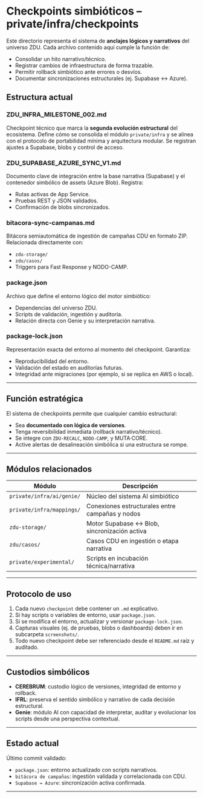 # Checkpoints simbióticos – private/infra/checkpoints

Este directorio representa el sistema de **anclajes lógicos y narrativos** del universo ZDU. Cada archivo contenido aquí cumple la función de:

- Consolidar un hito narrativo/técnico.
- Registrar cambios de infraestructura de forma trazable.
- Permitir rollback simbiótico ante errores o desvíos.
- Documentar sincronizaciones estructurales (ej. Supabase ↔ Azure).

## Estructura actual

### ZDU_INFRA_MILESTONE_002.md
Checkpoint técnico que marca la **segunda evolución estructural** del ecosistema. Define cómo se consolida el módulo `private/infra` y se alinea con el protocolo de portabilidad mínima y arquitectura modular. Se registran ajustes a Supabase, blobs y control de acceso.

### ZDU_SUPABASE_AZURE_SYNC_V1.md
Documento clave de integración entre la base narrativa (Supabase) y el contenedor simbólico de assets (Azure Blob). Registra:
- Rutas activas de App Service.
- Pruebas REST y JSON validados.
- Confirmación de blobs sincronizados.

### bitacora-sync-campanas.md
Bitácora semiautomática de ingestión de campañas CDU en formato ZIP. Relacionada directamente con:
- `zdu-storage/`
- `zdu/casos/`
- Triggers para Fast Response y NODO-CAMP.

### package.json
Archivo que define el entorno lógico del motor simbiótico:
- Dependencias del universo ZDU.
- Scripts de validación, ingestión y auditoría.
- Relación directa con Genie y su interpretación narrativa.

### package-lock.json
Representación exacta del entorno al momento del checkpoint. Garantiza:
- Reproducibilidad del entorno.
- Validación del estado en auditorías futuras.
- Integridad ante migraciones (por ejemplo, si se replica en AWS o local).

---

## Función estratégica

El sistema de checkpoints permite que cualquier cambio estructural:
- Sea **documentado con lógica de versiones**.
- Tenga reversibilidad inmediata (rollback narrativo/técnico).
- Se integre con `ZDU-RECALC`, `NODO-CAMP`, y MUTA·CORE.
- Active alertas de desalineación simbólica si una estructura se rompe.

---

## Módulos relacionados

| Módulo                           | Descripción |
|----------------------------------|-------------|
| `private/infra/ai/genie/`       | Núcleo del sistema AI simbiótico |
| `private/infra/mappings/`       | Conexiones estructurales entre campañas y nodos |
| `zdu-storage/`                  | Motor Supabase ↔ Blob, sincronización activa |
| `zdu/casos/`                    | Casos CDU en ingestión o etapa narrativa |
| `private/experimental/`         | Scripts en incubación técnica/narrativa |

---

## Protocolo de uso

1. Cada nuevo `checkpoint` debe contener un `.md` explicativo.
2. Si hay scripts o variables de entorno, usar `package.json`.
3. Si se modifica el entorno, actualizar y versionar `package-lock.json`.
4. Capturas visuales (ej. de pruebas, blobs o dashboards) deben ir en subcarpeta `screenshots/`.
5. Todo nuevo checkpoint debe ser referenciado desde el `README.md` raíz y auditado.

---

## Custodios simbólicos

- **CEREBRUM**: custodio lógico de versiones, integridad de entorno y rollback.
- **IFRL**: preserva el sentido simbólico y narrativo de cada decisión estructural.
- **Genie**: módulo AI con capacidad de interpretar, auditar y evolucionar los scripts desde una perspectiva contextual.

---

## Estado actual

Último commit validado:
- `package.json`: entorno actualizado con scripts narrativos.
- `bitácora de campañas`: ingestión validada y correlacionada con CDU.
- `Supabase ↔ Azure`: sincronización activa confirmada.

---